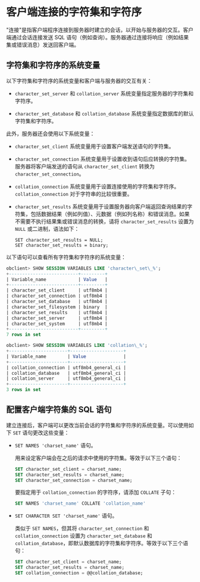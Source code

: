 # 客户端连接的字符集和字符序

"连接"是指客户端程序连接到服务器时建立的会话，以开始与服务器的交互。客户端通过会话连接发送 SQL 语句（例如查询）。服务器通过连接将响应（例如结果集或错误消息）发送回客户端。

## 字符集和字符序的系统变量

以下字符集和字符序的系统变量和客户端与服务器的交互有关：

* `character_set_server` 和 `collation_server` 系统变量指定服务器的字符集和字符序。

* `character_set_database` 和 `collation_database` 系统变量指定数据库的默认字符集和字符序。

此外，服务器还会使用以下系统变量：

* `character_set_client` 系统变量用于设置客户端发送语句的字符集。

* `character_set_connection` 系统变量用于设置收到语句后应转换的字符集。服务器将客户端发送的语句从 `character_set_client` 转换为 `character_set_connection`。

* `collat​​ion_connection` 系统变量用于设置连接使用的字符集和字符序。`collat​​ion_connection` 对于字符串的比较很重要。

* `character_set_results` 系统变量用于设置服务器向客户端返回查询结果的字符集，包括数据结果（例如列值）、元数据（例如列名称）和错误消息。如果不需要不执行结果集或错误消息的转换，请将 `character_set_results` 设置为 `NULL` 或二进制，语法如下：

  ```unknow
  SET character_set_results = NULL;
  SET character_set_results = binary;
  ```

以下语句可以查看所有字符集和字符序的系统变量：

```sql
obclient> SHOW SESSION VARIABLES LIKE 'character\_set\_%';
+--------------------------+---------+
| Variable_name            | Value   |
+--------------------------+---------+
| character_set_client     | utf8mb4 |
| character_set_connection | utf8mb4 |
| character_set_database   | utf8mb4 |
| character_set_filesystem | binary  |
| character_set_results    | utf8mb4 |
| character_set_server     | utf8mb4 |
| character_set_system     | utf8mb4 |
+--------------------------+---------+
7 rows in set

obclient> SHOW SESSION VARIABLES LIKE 'collation\_%';
+----------------------+--------------------+
| Variable_name        | Value              |
+----------------------+--------------------+
| collation_connection | utf8mb4_general_ci |
| collation_database   | utf8mb4_general_ci |
| collation_server     | utf8mb4_general_ci |
+----------------------+--------------------+
3 rows in set
```

## 配置客户端字符集的 SQL 语句

建立连接后，客户端可以更改当前会话的字符集和字符序的系统变量。可以使用如下 `SET` 语句更改这些变量：

* `SET NAMES 'charset_name'` 语句。

  用来设定客户端会在之后的请求中使用的字符集。等效于以下三个语句：

  ```sql
  SET character_set_client = charset_name;
  SET character_set_results = charset_name;
  SET character_set_connection = charset_name;
  ```

  要指定用于 `collation_connection` 的字符序，请添加 `COLLATE` 子句：

  ```sql
  SET NAMES 'charset_name' COLLATE 'collation_name'
  ```

* `SET CHARACTER SET 'charset_name'` 语句。

  类似于 `SET NAMES`，但其将 `character_set_connection` 和 `collation_connection` 设置为 `character_set_database` 和 `collation_database`，即默认数据库的字符集和字符序。等效于以下三个语句：

  ```sql
  SET character_set_client = charset_name;
  SET character_set_results = charset_name;
  SET collation_connection = @@collation_database;
  ```
